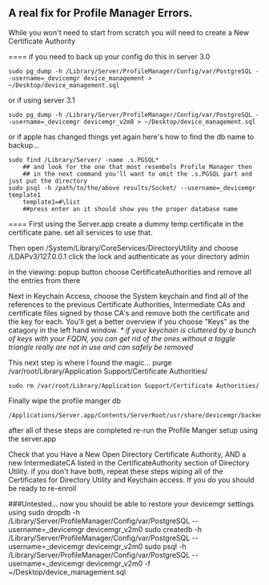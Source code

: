 ## A real fix for Profile Manager Errors.

While you won't need to start from scratch you will need to create a New Certificate Authority  

====
if you need to back up your config do this in server 3.0
```
sudo pg_dump -h /Library/Server/ProfileManager/Config/var/PostgreSQL --username=_devicemgr device_management > ~/Desktop/device_management.sql
```
or if using server 3.1
```
sudo pg_dump -h /Library/Server/ProfileManager/Config/var/PostgreSQL --username=_devicemgr devicemgr_v2m0 > ~/Desktop/device_management.sql

```
or if apple has changed things yet again here's how to find the db name to backup...
```
sudo find /Library/Server/ -name .s.PGSQL*
	## and look for the one that most resembels Profile Manager then 
	## in the next command you'll want to omit the .s.PGSQL part and just put the directory
sudo psql -h /path/to/the/above results/Socket/ --username=_devicemgr template1  
	template1=#\list
	##press enter an it should show you the proper database name
```
====
First using the Server.app create a dummy temp certificate in the certificate pane.
set all services to use that.  

Then open /System/Library/CoreServices/DirectoryUtility and choose /LDAPv3/127.0.0.1
click the lock and authenticate as your directory admin

in the viewing: popup button choose CertificateAuthorities and remove all the entries from there

Next in Keychain Access, choose the System keychain and find all of the references to the previous Certificate Authorities, Intermediate CAs and certificate files signed by those CA's and remove both the certificate and the key for each.  You'll get a better overview if you choose "Keys" as the catagory in the left hand window.
_* if your keychain is cluttered by a bunch of keys with your FQDN, you can get rid of the ones without a toggle triangle really are not in use and can safely be removed_


This next step is where I found the magic...
purge /var/root/Library/Application Support/Certificate Authorities/

    sudo rm /var/root/Library/Application Support/Certificate Authorities/
    
Finally wipe the profile manger db

    /Applications/Server.app/Contents/ServerRoot/usr/share/devicemgr/backend/wipeDB.sh

after all of these steps are completed re-run the Profile Manger setup using the server.app  

Check that you Have a New Open Directory Certificate Authority, AND a new IntermediateCA listed in the CertificateAuthority section of Directory Utility.
if you don't have both, repeat these steps wiping all of the Certificates for Directory Utility and Keychain access. If you do you should be ready to re-enroll

###Untested...
now you should be able to restore your devicemgr settings using
sudo dropdb -h /Library/Server/ProfileManager/Config/var/PostgreSQL --username=_devicemgr devicemgr_v2m0
sudo createdb -h /Library/Server/ProfileManager/Config/var/PostgreSQL --username=_devicemgr devicemgr_v2m0
sudo psql -h /Library/Server/ProfileManager/Config/var/PostgreSQL --username=_devicemgr devicemgr_v2m0 -f ~/Desktop/device_management.sql